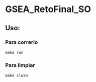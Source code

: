 # GSEA_RetoFinal_SO

## Uso:

### Para correrlo
```shell:
make run
```
### Para limpiar
```shell:
make clean
```